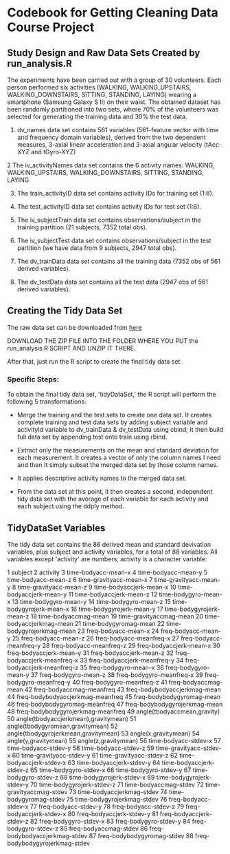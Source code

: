 # Codebook for Getting Cleaning Data Course Project 

## Study Design and Raw Data Sets Created by run_analysis.R

The experiments have been carried out with a group of 30 volunteers. Each person performed six activities (WALKING, WALKING_UPSTAIRS, WALKING_DOWNSTAIRS, SITTING, STANDING, LAYING) wearing a smartphone (Samsung Galaxy S II) on their waist. The obtained dataset has been randomly partitioned into two sets, where 70% of the volunteers was selected for generating the training data and 30% the test data. 

1. dv_names data set contains 561 variables (561-feature vector with time and frequency domain variables), derived from the two dependent measures, 3-axial linear acceleration and 3-axial angular velocity (tAcc-XYZ and tGyro-XYZ)

2 The iv_activityNames data set contains the 6 activity names: WALKING, WALKING_UPSTAIRS, WALKING_DOWNSTAIRS, SITTING, STANDING, LAYING 

3. The train_activityID data set contains activity IDs for training set (1:6). 

4. The test_activityID data set contains activity IDs for test set (1:6). 

5. The iv_subjectTrain data set contains observations/subject in the training partition (21 subjects, 7352 total obs). 

6. The iv_subjectTest data set contains observations/subject in the test partition (we have data from 9 subjects, 2947 total obs). 

7. The dv_trainData data set contains all the training data (7352 obs of 561 derived variables).

8. The dv_testData data set contains all the test data (2947 obs of 561 derived variables).

## Creating the Tidy Data Set

The raw data set can be downloaded from [here](https://d396qusza40orc.cloudfront.net/getdata%2Fprojectfiles%2FUCI%20HAR%20Dataset.zip) 

DOWNLOAD THE ZIP FILE INTO THE FOLDER WHERE YOU PUT the run_analysis.R SCRIPT AND UNZIP IT THERE.

After that, just run the R script to create the final tidy data set.

### Specific Steps:
To obtain the final tidy data set, 'tidyDataSet,' the R script will perform the following 
5 transformations:

* Merge the training and the test sets to create one data set.
  It creates complete training and test data sets by adding subject variable and activityId   variable to dv_trainData & dv_testData using cbind; It then build full data set by appending test onto train using rbind.

* Extract only the measurements on the mean and standard deviation for each measurement.
  It creates a vector of only the column names I need and then It simply subset the merged data set by those column names.
  
* It applies descriptive activity names to the merged data set.

* From the data set at this point, it then creates a second, independent tidy data set with the average of each variable for each activity and each subject using the ddply method.

## TidyDataSet Variables

The tidy data set contains the  86 derived mean and standard devivation variables, plus subject and activity variables, for a total of 88 variables. All variables except 'activity' are numbers; activity is a character variable:

1       subject
2       activity
3	time-bodyacc-mean-x
4	time-bodyacc-mean-y
5	time-bodyacc-mean-z
6	time-gravityacc-mean-x
7	time-gravityacc-mean-y
8	time-gravityacc-mean-z
9	time-bodyaccjerk-mean-x
10	time-bodyaccjerk-mean-y
11	time-bodyaccjerk-mean-z
12	time-bodygyro-mean-x
13	time-bodygyro-mean-y
14	time-bodygyro-mean-z
15	time-bodygyrojerk-mean-x
16	time-bodygyrojerk-mean-y
17	time-bodygyrojerk-mean-z
18	time-bodyaccmag-mean
19	time-gravityaccmag-mean
20	time-bodyaccjerkmag-mean
21	time-bodygyromag-mean
22	time-bodygyrojerkmag-mean
23	freq-bodyacc-mean-x
24	freq-bodyacc-mean-y
25	freq-bodyacc-mean-z
26	freq-bodyacc-meanfreq-x
27	freq-bodyacc-meanfreq-y
28	freq-bodyacc-meanfreq-z
29	freq-bodyaccjerk-mean-x
30	freq-bodyaccjerk-mean-y
31	freq-bodyaccjerk-mean-z
32	freq-bodyaccjerk-meanfreq-x
33	freq-bodyaccjerk-meanfreq-y
34	freq-bodyaccjerk-meanfreq-z
35	freq-bodygyro-mean-x
36	freq-bodygyro-mean-y
37	freq-bodygyro-mean-z
38	freq-bodygyro-meanfreq-x
39	freq-bodygyro-meanfreq-y
40	freq-bodygyro-meanfreq-z
41	freq-bodyaccmag-mean
42	freq-bodyaccmag-meanfreq
43	freq-bodybodyaccjerkmag-mean
44	freq-bodybodyaccjerkmag-meanfreq
45	freq-bodybodygyromag-mean
46	freq-bodybodygyromag-meanfreq
47	freq-bodybodygyrojerkmag-mean
48	freq-bodybodygyrojerkmag-meanfreq
49	angle(tbodyaccmean,gravity)
50	angle(tbodyaccjerkmean),gravitymean)
51	angle(tbodygyromean,gravitymean)
52	angle(tbodygyrojerkmean,gravitymean)
53	angle(x,gravitymean)
54	angle(y,gravitymean)
55	angle(z,gravitymean)
56	time-bodyacc-stdev-x
57	time-bodyacc-stdev-y
58	time-bodyacc-stdev-z
59	time-gravityacc-stdev-x
60	time-gravityacc-stdev-y
61	time-gravityacc-stdev-z
62	time-bodyaccjerk-stdev-x
63	time-bodyaccjerk-stdev-y
64	time-bodyaccjerk-stdev-z
65	time-bodygyro-stdev-x
66	time-bodygyro-stdev-y
67	time-bodygyro-stdev-z
68	time-bodygyrojerk-stdev-x
69	time-bodygyrojerk-stdev-y
70	time-bodygyrojerk-stdev-z
71	time-bodyaccmag-stdev
72	time-gravityaccmag-stdev
73	time-bodyaccjerkmag-stdev
74	time-bodygyromag-stdev
75	time-bodygyrojerkmag-stdev
76	freq-bodyacc-stdev-x
77	freq-bodyacc-stdev-y
78	freq-bodyacc-stdev-z
79	freq-bodyaccjerk-stdev-x
80	freq-bodyaccjerk-stdev-y
81	freq-bodyaccjerk-stdev-z
82	freq-bodygyro-stdev-x
83	freq-bodygyro-stdev-y
84	freq-bodygyro-stdev-z
85	freq-bodyaccmag-stdev
86	freq-bodybodyaccjerkmag-stdev
87	freq-bodybodygyromag-stdev
88	freq-bodybodygyrojerkmag-stdev
